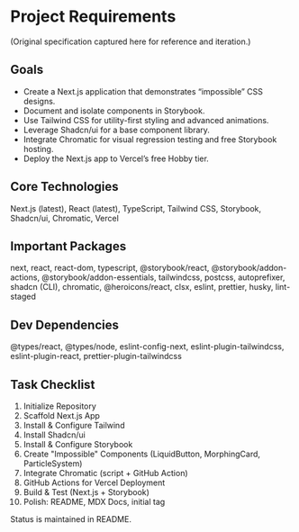 # Project Requirements

(Original specification captured here for reference and iteration.)

## Goals

- Create a Next.js application that demonstrates “impossible” CSS designs.
- Document and isolate components in Storybook.
- Use Tailwind CSS for utility-first styling and advanced animations.
- Leverage Shadcn/ui for a base component library.
- Integrate Chromatic for visual regression testing and free Storybook hosting.
- Deploy the Next.js app to Vercel’s free Hobby tier.

## Core Technologies

Next.js (latest), React (latest), TypeScript, Tailwind CSS, Storybook, Shadcn/ui, Chromatic, Vercel

## Important Packages

next, react, react-dom, typescript, @storybook/react, @storybook/addon-actions, @storybook/addon-essentials, tailwindcss, postcss, autoprefixer, shadcn (CLI), chromatic, @heroicons/react, clsx, eslint, prettier, husky, lint-staged

## Dev Dependencies

@types/react, @types/node, eslint-config-next, eslint-plugin-tailwindcss, eslint-plugin-react, prettier-plugin-tailwindcss

## Task Checklist

1. Initialize Repository
2. Scaffold Next.js App
3. Install & Configure Tailwind
4. Install Shadcn/ui
5. Install & Configure Storybook
6. Create "Impossible" Components (LiquidButton, MorphingCard, ParticleSystem)
7. Integrate Chromatic (script + GitHub Action)
8. GitHub Actions for Vercel Deployment
9. Build & Test (Next.js + Storybook)
10. Polish: README, MDX Docs, initial tag

Status is maintained in README.
